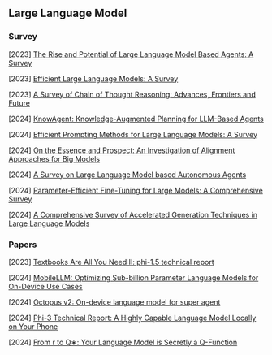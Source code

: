 ## Large Language Model

### Survey

[2023] [The Rise and Potential of Large Language Model Based Agents: A Survey](https://arxiv.org/abs/2309.07864)

[2023] [Efficient Large Language Models: A Survey](https://arxiv.org/abs/2312.03863)

[2023] [A Survey of Chain of Thought Reasoning: Advances, Frontiers and Future](https://arxiv.org/abs/2309.15402)

[2024] [KnowAgent: Knowledge-Augmented Planning for LLM-Based Agents](https://arxiv.org/abs/2403.03101)

[2024] [Efficient Prompting Methods for Large Language Models: A Survey](https://arxiv.org/abs/2404.01077)

[2024] [On the Essence and Prospect: An Investigation of Alignment Approaches for Big Models](https://arxiv.org/abs/2403.04204)

[2024] [A Survey on Large Language Model based Autonomous Agents](https://arxiv.org/abs/2308.11432)

[2024] [Parameter-Efficient Fine-Tuning for Large Models: A Comprehensive Survey](https://arxiv.org/abs/2403.14608)

[2024] [A Comprehensive Survey of Accelerated Generation Techniques in Large Language Models](https://arxiv.org/abs/2405.13019)



### Papers

[2023] [Textbooks Are All You Need II: phi-1.5 technical report](https://arxiv.org/abs/2309.05463)

[2024] [MobileLLM: Optimizing Sub-billion Parameter Language Models for On-Device Use Cases](https://arxiv.org/abs/2402.14905)

[2024] [Octopus v2: On-device language model for super agent](https://arxiv.org/abs/2404.01744)

[2024] [Phi-3 Technical Report: A Highly Capable Language Model Locally on Your Phone](https://arxiv.org/abs/2404.14219)

[2024] [From r to Q∗: Your Language Model is Secretly a Q-Function](https://arxiv.org/abs/2404.12358)
